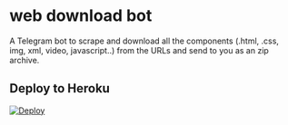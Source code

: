 # web download bot

A Telegram bot to scrape and download all the components (.html, .css, img, xml, video, javascript..) from the URLs and send to you as an zip archive.


## Deploy to Heroku

[![Deploy](https://www.herokucdn.com/deploy/button.svg)](https://heroku.com/deploy?template=https://github.com/taheralnoori/WebDownloaderBot)
